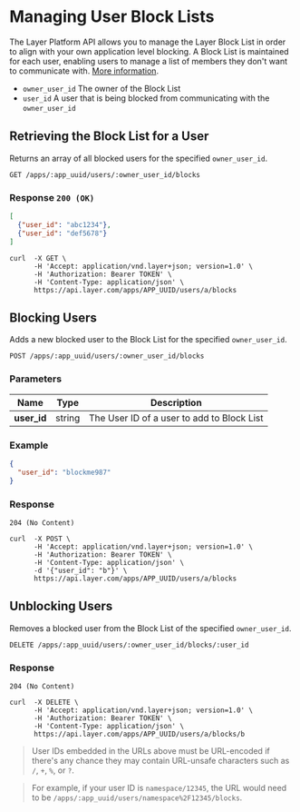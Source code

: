 # Managing User Block Lists

The Layer Platform API allows you to manage the Layer Block List in order to align with your own application level blocking. A Block List is maintained for each user, enabling users to manage a list of members they don't want to communicate with. [More information](https://support.layer.com/hc/en-us/articles/204050814-What-happens-when-I-apply-a-Block-policy).

* `owner_user_id` The owner of the Block List
* `user_id`  A user that is being blocked from communicating with the `owner_user_id`

## Retrieving the Block List for a User

Returns an array of all blocked users for the specified `owner_user_id`.

```request
GET /apps/:app_uuid/users/:owner_user_id/blocks
```

### Response `200 (OK)`

```json
[
  {"user_id": "abc1234"},
  {"user_id": "def5678"}
]
```

```console
curl  -X GET \
      -H 'Accept: application/vnd.layer+json; version=1.0' \
      -H 'Authorization: Bearer TOKEN' \
      -H 'Content-Type: application/json' \
      https://api.layer.com/apps/APP_UUID/users/a/blocks
```

## Blocking Users

Adds a new blocked user to the Block List for the specified `owner_user_id`.

```request
POST /apps/:app_uuid/users/:owner_user_id/blocks
```

### Parameters

| Name       |  Type | Description  |
|------------|-------|--------------|
| **user_id**  | string | The User ID of a user to add to Block List |

### Example

```json
{
  "user_id": "blockme987"
}
```

### Response

```text
204 (No Content)
```

```console
curl  -X POST \
      -H 'Accept: application/vnd.layer+json; version=1.0' \
      -H 'Authorization: Bearer TOKEN' \
      -H 'Content-Type: application/json' \
      -d '{"user_id": "b"}' \
      https://api.layer.com/apps/APP_UUID/users/a/blocks
```

## Unblocking Users

Removes a blocked user from the Block List of the specified `owner_user_id`.

```request
DELETE /apps/:app_uuid/users/:owner_user_id/blocks/:user_id
```

### Response

```text
204 (No Content)
```

```console
curl  -X DELETE \
      -H 'Accept: application/vnd.layer+json; version=1.0' \
      -H 'Authorization: Bearer TOKEN' \
      -H 'Content-Type: application/json' \
      https://api.layer.com/apps/APP_UUID/users/a/blocks/b
```

> User IDs embedded in the URLs above must be URL-encoded if there's any chance they may contain URL-unsafe characters such as `/`, `+`, `%`, or `?`.

> For example, if your user ID is `namespace/12345`, the URL would need to be `/apps/:app_uuid/users/namespace%2F12345/blocks`.

